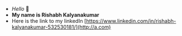 
- *Hello* 👋 
- **My name is Rishabh Kalyanakumar**
- Here is the link to my linkedIn [https://www.linkedin.com/in/rishabh-kalyanakumar-532530181/](http://a.com)
